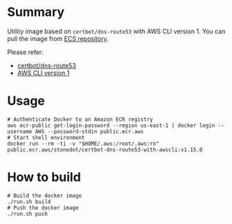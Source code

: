 # Summary
Utility image based on `certbot/dns-route53` with AWS CLI version 1.
You can pull the image from [ECS repository](https://gallery.ecr.aws/stonedot/certbot-dns-route53-with-awscli).

Please refer:

* [certbot/dns-route53](https://hub.docker.com/r/certbot/dns-route53)
* [AWS CLI version 1](https://github.com/aws/aws-cli)

# Usage
```shell
# Authenticate Docker to an Amazon ECR registry 
aws ecr-public get-login-password --region us-east-1 | docker login --username AWS --password-stdin public.ecr.aws
# Start shell environment
docker run --rm -ti -v "$HOME/.aws:/root/.aws:ro" public.ecr.aws/stonedot/certbot-dns-route53-with-awscli:v1.15.0
```

# How to build
```shell
# Build the docker image
./run.sh build
# Push the docker image
./run.sh push
```